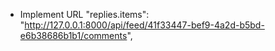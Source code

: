 - Implement URL "replies.items": "http://127.0.0.1:8000/api/feed/41f33447-bef9-4a2d-b5bd-e6b38686b1b1/comments",
